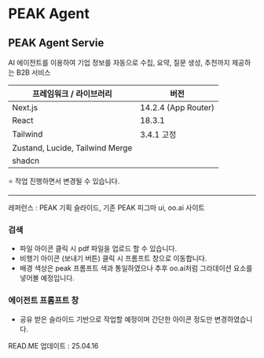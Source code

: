 # PEAK Agent

## PEAK Agent Servie

AI 에이전트를 이용하여 기업 정보를 자동으로 수집, 요약, 질문 생성, 추천까지 제공하는 B2B 서비스

| **프레임워크 / 라이브러리**     | **버전**            |
| ------------------------------- | ------------------- |
| Next.js                         | 14.2.4 (App Router) |
| React                           | 18.3.1              |
| Tailwind                        | 3.4.1 고정          |
| Zustand, Lucide, Tailwind Merge |                     |
| shadcn                          |                     |

⭐️ 작업 진행하면서 변경될 수 있습니다.

---

레퍼런스 : PEAK 기획 슬라이드, 기존 PEAK 피그마 ui, oo.ai 사이트

### 검색

- 파일 아이콘 클릭 시 pdf 파일을 업로드 할 수 있습니다.
- 비행기 아이콘 (보내기 버튼) 클릭 시 프롬프트 창으로 이동합니다.
- 배경 색상은 peak 프롬프트 색과 통일하였으나 추후 oo.ai처럼 그라데이션 요소를 넣어볼 예정입니다.

### 에이전트 프롬프트 창

- 공유 받은 슬라이드 기반으로 작업할 예정이며 간단한 아이콘 정도만 변경하였습니다.

READ.ME 업데이트 : 25.04.16
